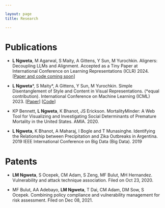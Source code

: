 ```yaml
---

layout: page
title: Research

---
```

# Publications

* <b>L Ngweta</b>, M Agarwal, S Maity, A Gittens, Y Sun, M Yurochkin. Aligners: Decoupling LLMs and Alignment. Accepted as a Tiny Paper at International Conference on Learning Representations (ICLR) 2024. [[Paper and code coming soon](comingsoon)] 

* <b>L Ngweta</b>\*, S Maity\*, A Gittens, Y Sun, M Yurochkin. Simple Disentanglement of Style and Content in Visual Representations. (\*equal contribution). International Conference on Machine Learning (ICML) 2023. [[Paper](https://arxiv.org/abs/2302.09795)] [[Code](https://github.com/lilianngweta/PISCO)]

* KP Bennett, <b>L Ngweta</b>, K Bhanot, JS Erickson. MortalityMinder: A Web Tool for Visualizing and Investigating Social Determinants of Premature Mortality in the United States. AMIA. 2020.

* <b>L Ngweta</b>, K Bhanot, A Maharaj, I Bogle and T Munasinghe. Identifying the Relationship between Precipitation and Zika Outbreaks in Argentina. 2019 IEEE International Conference on Big Data (Big Data). 2019



# Patents

* <b>LM Ngweta</b>, S Ocepek, CM Adam, S Zeng, MF Bulut, MH Hernandez. Vulnerability and attack technique association. Filed on Oct 23, 2020.

* MF Bulut, AA Adebayo, <b>LM Ngweta</b>, T Dai, CM Adam, DM Sow, S Ocepek. Combining policy compliance and vulnerability management for risk assessment. Filed on Dec 08, 2021.

